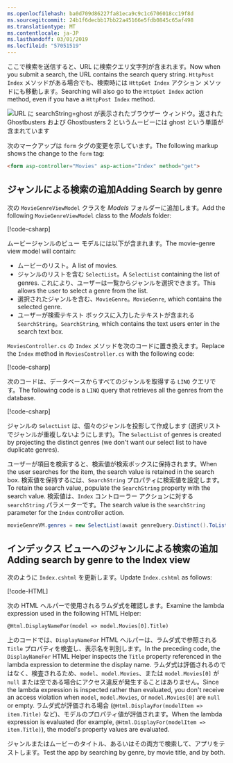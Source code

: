 ```yaml
---
ms.openlocfilehash: ba0d709d86227fa81eca9c9c1c6706018cc19f8d
ms.sourcegitcommit: 24b1f6decbb17bb22a45166e5fdb0845c65af498
ms.translationtype: MT
ms.contentlocale: ja-JP
ms.lasthandoff: 03/01/2019
ms.locfileid: "57051519"
---
```

<!--
[!code-html[](~/tutorials/first-mvc-app/start-mvc/sample/MvcMovie/Views/Shared/_Layout.cshtml?highlight=7,31)]


[!code-csharp[](~/tutorials/first-mvc-app/start-mvc/sample/MvcMovie/Controllers/MoviesController.cs?name=snippet_1stSearch)]

[!code-csharp[](~/tutorials/first-mvc-app/start-mvc/sample/MvcMovie/Controllers/MoviesController.cs?name=snippet_SearchNull)]

![Index view](~/tutorials/first-mvc-app/search/_static/ghost.png)


[!code-csharp[](~/tutorials/first-mvc-app/start-mvc/sample/MvcMovie/Startup.cs?highlight=5&name=snippet_1)]

--> 

<span data-ttu-id="5dc68-101">ここで検索を送信すると、URL に検索クエリ文字列が含まれます。</span><span class="sxs-lookup"><span data-stu-id="5dc68-101">Now when you submit a search, the URL contains the search query string.</span></span> <span data-ttu-id="5dc68-102">`HttpPost Index` メソッドがある場合でも、検索時には `HttpGet Index` アクション メソッドにも移動します。</span><span class="sxs-lookup"><span data-stu-id="5dc68-102">Searching will also go to the `HttpGet Index` action method, even if you have a `HttpPost Index` method.</span></span>

![URL に searchString=ghost が表示されたブラウザー ウィンドウ。返された Ghostbusters および Ghostbusters 2 というムービーには ghost という単語が含まれています](~/tutorials/first-mvc-app/search/_static/search_get.png)

<span data-ttu-id="5dc68-104">次のマークアップは `form` タグの変更を示しています。</span><span class="sxs-lookup"><span data-stu-id="5dc68-104">The following markup shows the change to the `form` tag:</span></span>

```html
<form asp-controller="Movies" asp-action="Index" method="get">
   ```

## <a name="adding-search-by-genre"></a><span data-ttu-id="5dc68-105">ジャンルによる検索の追加</span><span class="sxs-lookup"><span data-stu-id="5dc68-105">Adding Search by genre</span></span>

<span data-ttu-id="5dc68-106">次の `MovieGenreViewModel` クラスを *Models* フォルダーに追加します。</span><span class="sxs-lookup"><span data-stu-id="5dc68-106">Add the following `MovieGenreViewModel` class to the *Models* folder:</span></span>

[!code-csharp[](~/tutorials/first-mvc-app/start-mvc/sample/MvcMovie/Models/MovieGenreViewModel.cs)]

<span data-ttu-id="5dc68-107">ムービージャンルのビュー モデルには以下が含まれます。</span><span class="sxs-lookup"><span data-stu-id="5dc68-107">The movie-genre view model will contain:</span></span>

   * <span data-ttu-id="5dc68-108">ムービーのリスト。</span><span class="sxs-lookup"><span data-stu-id="5dc68-108">A list of movies.</span></span>
   * <span data-ttu-id="5dc68-109">ジャンルのリストを含む `SelectList`。</span><span class="sxs-lookup"><span data-stu-id="5dc68-109">A `SelectList` containing the list of genres.</span></span> <span data-ttu-id="5dc68-110">これにより、ユーザーは一覧からジャンルを選択できます。</span><span class="sxs-lookup"><span data-stu-id="5dc68-110">This allows the user to select a genre from the list.</span></span>
   * <span data-ttu-id="5dc68-111">選択されたジャンルを含む、`MovieGenre`。</span><span class="sxs-lookup"><span data-stu-id="5dc68-111">`MovieGenre`, which contains the selected genre.</span></span>
   * <span data-ttu-id="5dc68-112">ユーザーが検索テキスト ボックスに入力したテキストが含まれる `SearchString`。</span><span class="sxs-lookup"><span data-stu-id="5dc68-112">`SearchString`, which contains the text users enter in the search text box.</span></span>

<span data-ttu-id="5dc68-113">`MoviesController.cs` の `Index` メソッドを次のコードに置き換えます。</span><span class="sxs-lookup"><span data-stu-id="5dc68-113">Replace the `Index` method in `MoviesController.cs` with the following code:</span></span>

[!code-csharp[](~/tutorials/first-mvc-app/start-mvc/sample/MvcMovie/Controllers/MoviesController.cs?name=snippet_SearchGenre)]

<span data-ttu-id="5dc68-114">次のコードは、データベースからすべてのジャンルを取得する `LINQ` クエリです。</span><span class="sxs-lookup"><span data-stu-id="5dc68-114">The following code is a `LINQ` query that retrieves all the genres from the database.</span></span>

[!code-csharp[](~/tutorials/first-mvc-app/start-mvc/sample/MvcMovie/Controllers/MoviesController.cs?name=snippet_LINQ)]

<span data-ttu-id="5dc68-115">ジャンルの `SelectList` は、個々のジャンルを投影して作成します (選択リストでジャンルが重複しないようにします)。</span><span class="sxs-lookup"><span data-stu-id="5dc68-115">The `SelectList` of genres is created by projecting the distinct genres (we don't want our select list to have duplicate genres).</span></span>

<span data-ttu-id="5dc68-116">ユーザーが項目を検索すると、検索値が検索ボックスに保持されます。</span><span class="sxs-lookup"><span data-stu-id="5dc68-116">When the user searches for the item, the search value is retained in the search box.</span></span> <span data-ttu-id="5dc68-117">検索値を保持するには、`SearchString` プロパティに検索値を設定します。</span><span class="sxs-lookup"><span data-stu-id="5dc68-117">To retain the search value,  populate the `SearchString` property with the search value.</span></span> <span data-ttu-id="5dc68-118">検索値は、`Index` コントローラー アクションに対する `searchString` パラメーターです。</span><span class="sxs-lookup"><span data-stu-id="5dc68-118">The search value is the `searchString` parameter for the `Index` controller action.</span></span>

```csharp
movieGenreVM.genres = new SelectList(await genreQuery.Distinct().ToListAsync())
```

## <a name="adding-search-by-genre-to-the-index-view"></a><span data-ttu-id="5dc68-119">インデックス ビューへのジャンルによる検索の追加</span><span class="sxs-lookup"><span data-stu-id="5dc68-119">Adding search by genre to the Index view</span></span>

<span data-ttu-id="5dc68-120">次のように `Index.cshtml` を更新します。</span><span class="sxs-lookup"><span data-stu-id="5dc68-120">Update `Index.cshtml` as follows:</span></span>

[!code-HTML[](~/tutorials/first-mvc-app/start-mvc/sample/MvcMovie/Views/Movies/IndexFormGenreNoRating.cshtml?highlight=1,15,16,17,28,31,34,37,43)]

<span data-ttu-id="5dc68-121">次の HTML ヘルパーで使用されるラムダ式を確認します。</span><span class="sxs-lookup"><span data-stu-id="5dc68-121">Examine the lambda expression used in the following HTML Helper:</span></span>

`@Html.DisplayNameFor(model => model.Movies[0].Title)`
 
<span data-ttu-id="5dc68-122">上のコードでは、`DisplayNameFor` HTML ヘルパーは、ラムダ式で参照される `Title` プロパティを検査し、表示名を判別します。</span><span class="sxs-lookup"><span data-stu-id="5dc68-122">In the preceding code, the `DisplayNameFor` HTML Helper inspects the `Title` property referenced in the lambda expression to determine the display name.</span></span> <span data-ttu-id="5dc68-123">ラムダ式は評価されるのではなく、検査されるため、`model`、`model.Movies`、または `model.Movies[0]` が `null` または空である場合にアクセス違反が発生することはありません。</span><span class="sxs-lookup"><span data-stu-id="5dc68-123">Since the lambda expression is inspected rather than evaluated, you don't receive an access violation when `model`, `model.Movies`, or `model.Movies[0]` are `null` or empty.</span></span> <span data-ttu-id="5dc68-124">ラムダ式が評価される場合 (`@Html.DisplayFor(modelItem => item.Title)` など)、モデルのプロパティ値が評価されます。</span><span class="sxs-lookup"><span data-stu-id="5dc68-124">When the lambda expression is evaluated (for example, `@Html.DisplayFor(modelItem => item.Title)`), the model's property values are evaluated.</span></span>

<span data-ttu-id="5dc68-125">ジャンルまたはムービーのタイトル、あるいはその両方で検索して、アプリをテストします。</span><span class="sxs-lookup"><span data-stu-id="5dc68-125">Test the app by searching by genre, by movie title, and by both.</span></span>

